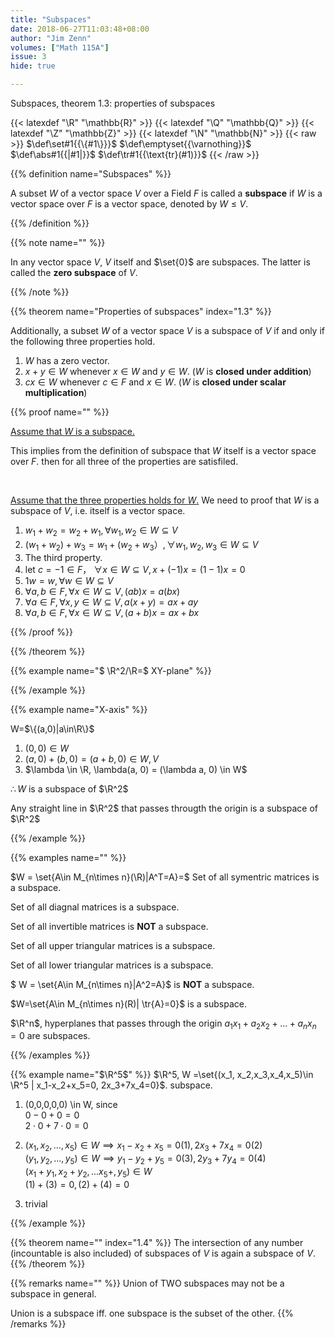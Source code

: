 ```yaml
---
title: "Subspaces"
date: 2018-06-27T11:03:48+08:00
author: "Jim Zenn"
volumes: ["Math 115A"]
issue: 3
hide: true

---
```


Subspaces, theorem 1.3: properties of subspaces

<!--more-->

<div class="latex-macros">
  {{< latexdef "\R" "\mathbb{R}" >}}
  {{< latexdef "\Q" "\mathbb{Q}" >}}
  {{< latexdef "\Z" "\mathbb{Z}" >}}
  {{< latexdef "\N" "\mathbb{N}" >}}
  {{< raw >}}
    $\def\set#1{{\{#1\}}}$
    $\def\emptyset{{\varnothing}}$
    $\def\abs#1{{|#1|}}$  
    $\def\tr#1{{\text{tr}(#1)}}$  
  {{< /raw >}}
</div>

{{% definition name="Subspaces" %}} 

A subset $W$ of a vector space $V$ over a Field $F$ is called a **subspace** if $W$ is a vector space over $F$ is a vector space, denoted by $W \leq V$.

{{% /definition %}}

{{% note name="" %}} 

In any vector space $V$, $V$ itself and $\set{0}$ are subspaces. The latter is called the **zero subspace** of $V$.

{{% /note %}}

{{% theorem name="Properties of subspaces" index="1.3" %}} 

Additionally, a subset $W$ of a vector space $V$ is a subspace of $V$ if and only if the following three properties hold.

1. $W$ has a zero vector.
2. $x + y \in W$ whenever $x\in W$ and $y \in W$. ($W$ is **closed under addition**)
3. $cx \in W$ whenever $c \in F$ and $x \in W$. ($W$ is **closed under scalar multiplication**)

{{% proof name="" %}} 

<u>Assume that $W$ is a subspace.</u>

This implies from the definition of subspace that $W$ itself is a vector space over $F$. then for all three of the properties are satisfiled.

<br>

<u>Assume that the three properties holds for $W$.</u> We need to proof that $W$ is a subspace of $V$, i.e. itself is a vector space.

1. $w_1 + w_2 = w_2 + w_1, \forall w_1, w_2 \in W \subseteq V$
2. $(w_1 + w_2) + w_3 = w_1 + (w_2 + w_3）, \forall w_1, w_2, w_3 \in W \subseteq V$
3. The third property.
4. let $c= -1 \in F$， $\forall x \in W \subseteq V, x + (-1)x = (1-1) x = 0$
5. $1w=w, \forall w \in W \subseteq V$
6. $\forall a,b \in F, \forall x \in W \subseteq V, (ab)x=a(bx)$
7. $\forall a \in F, \forall x, y\in W \subseteq V, a(x+y)=ax+ay$
8. $\forall a,b \in F, \forall x \in W \subseteq V, (a+b)x = ax+ bx$


{{% /proof %}}

{{% /theorem %}}

{{% example name="$ \R^2/\R=$ XY-plane" %}} 

{{% /example %}}

{{% example name="X-axis" %}} 

W=$\{(a,0)|a\in\R\}$

1. $(0,0)\in W$
2. $(a,0) + (b,0) = (a+b, 0) \in W, V$
3. $\lambda \in \R, \lambda(a, 0) = (\lambda a, 0) \in W$

$\therefore W$ is a subspace of $\R^2$

Any straight line in $\R^2$ that passes througth the origin is a subspace of $\R^2$


{{% /example %}}

{{% examples name="" %}} 

$W = \set{A\in M_{n\times n}(\R)|A^T=A}=$ Set of all symentric matrices is a subspace.

Set of all diagnal matrices is a subspace.

Set of all invertible matrices is **NOT** a subspace.

Set of all upper triangular matrices is a subspace.

Set of all lower triangular matrices is a subspace.

$ W = \set{A\in M_{n\times n}|A^2=A}$ is **NOT** a subspace.

$W=\set{A\in M\_{n\times n}\(R\)| \tr{A}=0\}$ is a subspace.

$\R^n$, hyperplanes that passes through the origin $a_1x_1+a_2x_2+...+a_nx_n=0$ are subspaces.

{{% /examples %}}

{{% example name="$\R^5$" %}} 
$\R^5, W =\set{(x_1, x_2,x_3,x_4,x_5)\in \R^5 | x_1-x_2+x_5=0, 2x_3+7x_4=0}$. subspace.

1. (0,0,0,0,0) \in W, since <br>
$0- 0+0 =0$<br>
$2\cdot0+7\cdot0=0$

2. $(x_1, x_2,...,x_5)\in W \implies x_1-x_2+x_5=0  (1), 2x_3+7x_4=0   (2)$<br>
$(y_1,y_2,...,y_5) \in W \implies  y_1-y_2+y_5=0  (3), 2y_3+7y_4=0  (4)$<br>
$(x_1+y_1,x_2+y_2,...x_5+,y_5) \in W$<br>
$(1)+(3) = 0, (2)+(4) = 0$
3. trivial

{{% /example %}}

{{% theorem name="" index="1.4" %}} 
The intersection of any number (incountable is also included) of subspaces of $V$ is again a subspace of $V$.
{{% /theorem %}}

{{% remarks name="" %}} 
Union of TWO subspaces may not be a subspace in general.

Union is a subspace iff. one subspace is the subset of the other.
{{% /remarks %}}
